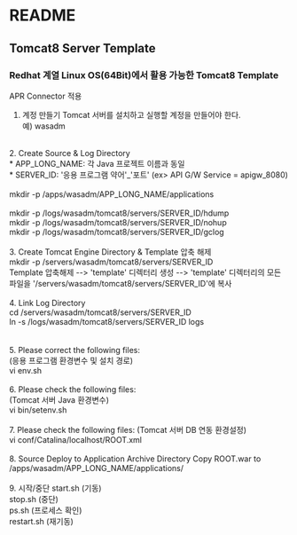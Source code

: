 # README

## Tomcat8 Server Template

### Redhat 계열 Linux OS(64Bit)에서 활용 가능한 Tomcat8 Template

APR Connector 적용

1. 계정 만들기
Tomcat 서버를 설치하고 실행할 계정을 만들어야 한다.<br>
예) wasadm
<br>
2. Create Source & Log Directory<br>
* APP_LONG_NAME: 각 Java 프로젝트 이름과 동일<br>
* SERVER_ID: '응용 프로그램 약어'_'포트' (ex> API G/W Service = apigw_8080)<br>
<br>
  mkdir -p /apps/wasadm/APP_LONG_NAME/applications<br>
<br>
  mkdir -p /logs/wasadm/tomcat8/servers/SERVER_ID/hdump<br>
  mkdir -p /logs/wasadm/tomcat8/servers/SERVER_ID/nohup<br>
  mkdir -p /logs/wasadm/tomcat8/servers/SERVER_ID/gclog
<br>
<br>
3. Create Tomcat Engine Directory & Template 압축 해제<br>
  mkdir -p /servers/wasadm/tomcat8/servers/SERVER_ID<br>
  Template 압축해제 --> 'template' 디렉터리 생성 --> 'template' 디렉터리의 모든 파일을 '/servers/wasadm/tomcat8/servers/SERVER_ID'에 복사
<br>
<br>
4. Link Log Directory<br>
  cd /servers/wasadm/tomcat8/servers/SERVER_ID<br>
  ln -s /logs/wasadm/tomcat8/servers/SERVER_ID logs<br>
<br>
<br>
5. Please correct the following files:<br>
(응용 프로그램 환경변수 및 설치 경로)<br>
  vi env.sh
<br>
<br>
6. Please check the following files:<br>
(Tomcat 서버 Java 환경변수)<br>
  vi bin/setenv.sh
<br>
<br>
7. Please check the following files:
(Tomcat 서버 DB 연동 환경설정)<br>
  vi conf/Catalina/localhost/ROOT.xml
<br>
<br>
8. Source Deploy to Application Archive Directory
Copy ROOT.war to /apps/wasadm/APP_LONG_NAME/applications/
<br>
<br>
9. 시작/중단
start.sh (기동)
<br>
stop.sh (중단)
<br>
ps.sh (프로세스 확인)
<br>
restart.sh (재기동)
